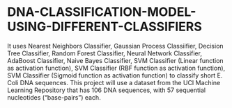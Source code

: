 # DNA-CLASSIFICATION-MODEL-USING-DIFFERENT-CLASSIFIERS
 It uses Nearest Neighbors Classifier, Gaussian Process Classiifier, Decision Tree Classifier, Random Forest Classifier, Neural Network Classifier,  AdaBoost Classifier,  Naive Bayes Classifier, SVM Classifier (Linear function as activation function), SVM Classifier (RBF function as activation function), SVM Classifier (Sigmoid function as activation function) to classify short E. Coli DNA sequences. This project will use a dataset from the UCI Machine Learning Repository that has 106 DNA sequences, with 57 sequential nucleotides (“base-pairs”) each.  
